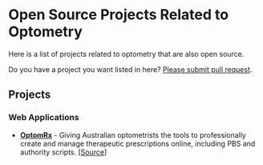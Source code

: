 # Open Source Projects Related to Optometry

Here is a list of projects related to optometry that are also open source.

Do you have a project you want listed in here? [Please submit pull request](https://github.com/shivan-s/optometry-related-open-source/edit/main/README.md).

## Projects

### Web Applications
- __[OptomRx](https://optomrx.net/)__ - Giving Australian optometrists the tools to professionally create and manage therapeutic prescriptions online, including PBS and authority scripts. [[Source](https://github.com/daniel-moderiano/optom-rx)]
